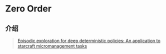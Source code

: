 # Zero Order

## 介绍

> [Episodic exploration for deep deterministic policies: An application to starcraft micromanagement tasks](https://arxiv.org/abs/1609.02993)




